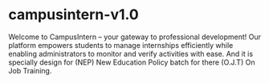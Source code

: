 # campusintern-v1.0
Welcome to CampusIntern – your gateway to professional development! Our platform empowers students to manage internships efficiently while enabling administrators to monitor and verify activities with ease. And it is specially design for (NEP) New Education Policy batch for  there (O.J.T) On Job Training.
